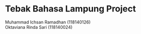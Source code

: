 # Tebak Bahasa Lampung Project

Muhammad Ichsan Ramadhan (118140126)<br>
Oktaviana Rinda Sari (118140024)
